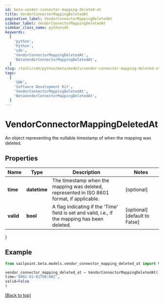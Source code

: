 ```yaml
---
id: beta-vendor-connector-mapping-deleted-at
title: VendorConnectorMappingDeletedAt
pagination_label: VendorConnectorMappingDeletedAt
sidebar_label: VendorConnectorMappingDeletedAt
sidebar_class_name: pythonsdk
keywords:
  [
    'python',
    'Python',
    'sdk',
    'VendorConnectorMappingDeletedAt',
    'BetaVendorConnectorMappingDeletedAt',
  ]
slug: /tools/sdk/python/beta/models/vendor-connector-mapping-deleted-at
tags:
  [
    'SDK',
    'Software Development Kit',
    'VendorConnectorMappingDeletedAt',
    'BetaVendorConnectorMappingDeletedAt',
  ]
---
```


# VendorConnectorMappingDeletedAt

An object representing the nullable timestamp of when the mapping was deleted.

## Properties

| Name | Type | Description | Notes |
| --- | --- | --- | --- |
| **time** | **datetime** | The timestamp when the mapping was deleted, represented in ISO 8601 format, if applicable. | [optional] |
| **valid** | **bool** | A flag indicating if the 'Time' field is set and valid, i.e., if the mapping has been deleted. | [optional] [default to False] |

}

## Example

```python
from sailpoint.beta.models.vendor_connector_mapping_deleted_at import VendorConnectorMappingDeletedAt

vendor_connector_mapping_deleted_at = VendorConnectorMappingDeletedAt(
time='0001-01-01T00:00Z',
valid=False
)

```

[[Back to top]](#)
